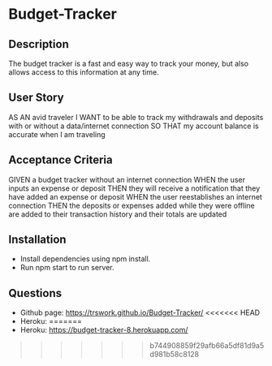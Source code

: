 # Budget-Tracker

## Description
The budget tracker is a fast and easy way to track your money, but also allows access to this information at any time.

## User Story
AS AN avid traveler
I WANT to be able to track my withdrawals and deposits with or without a data/internet connection
SO THAT my account balance is accurate when I am traveling 

## Acceptance Criteria
GIVEN a budget tracker without an internet connection
WHEN the user inputs an expense or deposit
THEN they will receive a notification that they have added an expense or deposit
WHEN the user reestablishes an internet connection
THEN the deposits or expenses added while they were offline are added to their transaction history and their totals are updated

## Installation
- Install dependencies using npm install.
- Run npm start to run server.

## Questions
- Github page: https://trswork.github.io/Budget-Tracker/
<<<<<<< HEAD
- Heroku: 
=======
- Heroku: https://budget-tracker-8.herokuapp.com/
>>>>>>> b744908859f29afb66a5df81d9a5d981b58c8128
